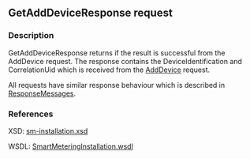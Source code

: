 ## GetAddDeviceResponse request

### Description
GetAddDeviceResponse returns if the result is successful from the AddDevice request. The response contains the DeviceIdentification and CorrelationUid which is received from the [AddDevice](AddDevice.md) request.

All requests have similar response behaviour which is described in [ResponseMessages](./ResponseMessages.md).

### References

XSD: [sm-installation.xsd](https://github.com/OSGP/open-smart-grid-platform/blob/development/osgp/shared/osgp-ws-smartmetering/src/main/resources/schemas/sm-installation.xsd)

WSDL: [SmartMeteringInstallation.wsdl](https://github.com/OSGP/open-smart-grid-platform/blob/development/osgp/shared/osgp-ws-smartmetering/src/main/resources/SmartMeteringInstallation.wsdl)
